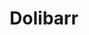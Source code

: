 ---
draft: false
title: Dolibarr
content:
  id: dolibarr
  name: Dolibarr
  website: https://www.dolibarr.org/
  short_description: "Dolibarr ERP CRM is a modern software package to manage your company or foundation's activity"
---
